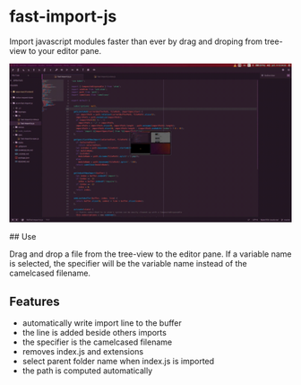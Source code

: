 # fast-import-js

Import javascript modules faster than ever by drag and droping from tree-view to your editor pane.

![A screenshot of your package](https://raw.githubusercontent.com/alanzanattadev/atom-fast-import-js/master/record.gif)

## Use

Drag and drop a file from the tree-view to the editor pane.
If a variable name is selected, the specifier will be the variable name instead of the camelcased filename.

## Features
- automatically write import line to the buffer
- the line is added beside others imports
- the specifier is the camelcased filename
- removes index.js and extensions
- select parent folder name when index.js is imported
- the path is computed automatically
